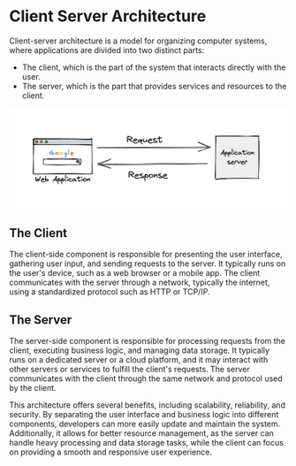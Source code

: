 # Client Server Architecture

Client-server architecture is a model for organizing computer systems, where applications are divided into two distinct parts: 

- The client, which is the part of the system that interacts directly with the user.
- The server, which is the part that provides services and resources to the client.


![Client Server Architecture](../_assets/images/architecture-patterns/client-server-architecture.png 'Client Server Architecture')

## The Client 
The client-side component is responsible for presenting the user interface, gathering user input, and sending requests to the server. It typically runs on the user's device, such as a web browser or a mobile app. The client communicates with the server through a network, typically the internet, using a standardized protocol such as HTTP or TCP/IP.

## The Server 
The server-side component is responsible for processing requests from the client, executing business logic, and managing data storage. It typically runs on a dedicated server or a cloud platform, and it may interact with other servers or services to fulfill the client's requests. The server communicates with the client through the same network and protocol used by the client.

This architecture offers several benefits, including scalability, reliability, and security. 
By separating the user interface and business logic into different components, developers can more easily update and maintain the system. Additionally, it allows for better resource management, as the server can handle heavy processing and data storage tasks, while the client can focus on providing a smooth and responsive user experience.
